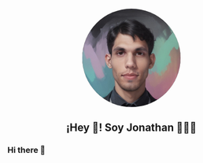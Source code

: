<p align="center" width="300">
   <img align="center" width="200" style="border-radius:50%;overflow:hidden;" src="images/image.jpg" />
   <h2 align="center">¡Hey 👋! Soy Jonathan 👨🏻‍💻</h3>
</p>

### Hi there 👋

<!--
**Johnmub/johnmub** is a ✨ _special_ ✨ repository because its `README.md` (this file) appears on your GitHub profile.

Here are some ideas to get you started:

- 🔭 I’m currently working on ...
- 🌱 I’m currently learning ...
- 👯 I’m looking to collaborate on ...
- 🤔 I’m looking for help with ...
- 💬 Ask me about ...
- 📫 How to reach me: ...
- 😄 Pronouns: ...
- ⚡ Fun fact: ...
-->
